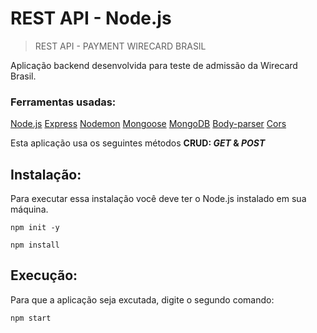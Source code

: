# REST API - Node.js

> REST API - PAYMENT WIRECARD BRASIL

Aplicação backend desenvolvida para teste de admissão da Wirecard Brasil. 


### Ferramentas usadas:
[Node.js](https://nodejs.org/en/)
[Express](https://www.npmjs.com/package/express)
[Nodemon](https://www.npmjs.com/package/nodemon)
[Mongoose](https://www.npmjs.com/package/mongoose)
[MongoDB](https://www.mongodb.com/)
[Body-parser](https://www.npmjs.com/package/body-parser)
[Cors](https://www.npmjs.com/package/cors)

Esta aplicação usa os seguintes métodos <b>CRUD: <i>GET</i> & <i>POST</i></b> 

## Instalação:

Para executar essa instalação você deve ter o Node.js instalado em sua máquina.

```
npm init -y

npm install
```

## Execução:

Para que a aplicação seja excutada, digite o segundo comando:

```
npm start
```
